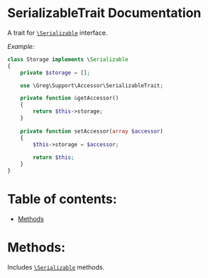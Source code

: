 # SerializableTrait Documentation

A trait for [`\Serializable`](http://php.net/manual/en/class.serializable.php) interface.

_Example:_

```php
class Storage implements \Serializable
{
    private $storage = [];

    use \Greg\Support\Accessor\SerializableTrait;

    private function &getAccessor()
    {
        return $this->storage;
    }
    
    private function setAccessor(array $accessor)
    {
        $this->storage = $accessor;
        
        return $this;
    }
}
```

# Table of contents:

* [Methods](#methods)

# Methods:

Includes [`\Serializable`](http://php.net/manual/en/class.serializable.php) methods.
